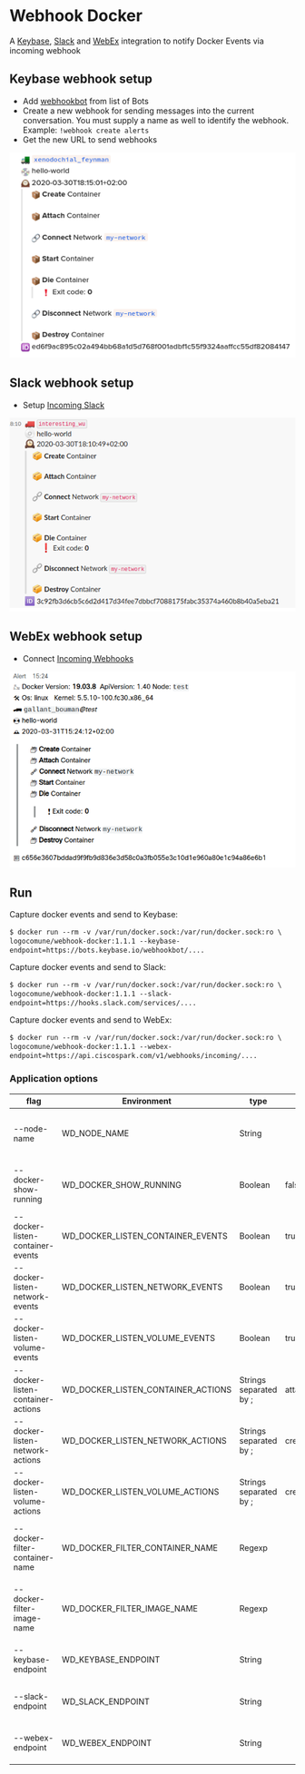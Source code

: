 # Webhook Docker

A [Keybase](https://keybase.io), [Slack](https://slack.com) and [WebEx](https://www.webex.com/) integration to notify Docker Events via incoming webhook

## Keybase webhook setup

+ Add [webhookbot](https://keybase.io/webhookbot) from list of Bots
+ Create a new webhook for sending messages into the current conversation. You must supply a name as well to identify the webhook. Example: `!webhook create alerts`
+ Get the new URL to send webhooks

![Docker events on keybase](https://raw.githubusercontent.com/logocomune/webhookdocker/master/_img/keybase.png)

## Slack webhook setup

+ Setup [Incoming Slack](https://my.slack.com/services/new/incoming-webhook)

![Docker events on keybase](https://raw.githubusercontent.com/logocomune/webhookdocker/master/_img/slack.png)


## WebEx webhook setup

+ Connect [Incoming Webhooks](https://apphub.webex.com/teams/applications/incoming-webhooks-cisco-systems)

![Docker events on WebEx](https://raw.githubusercontent.com/logocomune/webhookdocker/master/_img/webex.png)


## Run

Capture docker events and send to Keybase:

```shell
$ docker run --rm -v /var/run/docker.sock:/var/run/docker.sock:ro \
logocomune/webhook-docker:1.1.1 --keybase-endpoint=https://bots.keybase.io/webhookbot/....
```



Capture docker events and send to Slack:
```shell
$ docker run --rm -v /var/run/docker.sock:/var/run/docker.sock:ro \
logocomune/webhook-docker:1.1.1 --slack-endpoint=https://hooks.slack.com/services/....
```

Capture docker events and send to WebEx:
```shell
$ docker run --rm -v /var/run/docker.sock:/var/run/docker.sock:ro \
logocomune/webhook-docker:1.1.1 --webex-endpoint=https://api.ciscospark.com/v1/webhooks/incoming/....
```


### Application options

| flag | Environment |type | Default | |
| --- | --- | --- | --- | --- |
| --node-name | WD_NODE_NAME |String| | Node name. If empty use the hostname |
| --docker-show-running | WD_DOCKER_SHOW_RUNNING | Boolean | false | Send running container to webhook |
| --docker-listen-container-events | WD_DOCKER_LISTEN_CONTAINER_EVENTS | Boolean | true | Listen for container events |
| --docker-listen-network-events | WD_DOCKER_LISTEN_NETWORK_EVENTS | Boolean | true | Listen for network events | 
| --docker-listen-volume-events |WD_DOCKER_LISTEN_VOLUME_EVENTS | Boolean | true | Listen for volume events | 
| --docker-listen-container-actions | WD_DOCKER_LISTEN_CONTAINER_ACTIONS| Strings separated by ; | attach;create;destroy;detach;die;kill;oom;pause;rename;restart;start;stop;unpause;update | Docker container events  |
| --docker-listen-network-actions | WD_DOCKER_LISTEN_NETWORK_ACTIONS | Strings separated by ; | create;connect;destroy;disconnect;remove | Docker network events |
| --docker-listen-volume-actions | WD_DOCKER_LISTEN_VOLUME_ACTIONS |  Strings separated by ; |  create;destroy;mount;unmount | Docker volume events |
| --docker-filter-container-name | WD_DOCKER_FILTER_CONTAINER_NAME | Regexp | |Filter events by container name (default all) | 
| --docker-filter-image-name | WD_DOCKER_FILTER_IMAGE_NAME | Regexp | |Filter events by image name (default all) | 
| --keybase-endpoint | WD_KEYBASE_ENDPOINT | String | |  Keybase endpoint for webhook | 
| --slack-endpoint | WD_SLACK_ENDPOINT | String | | Slack endpoint for webhook |
| --webex-endpoint | WD_WEBEX_ENDPOINT | String | | WebEx endpoint for webhook |

